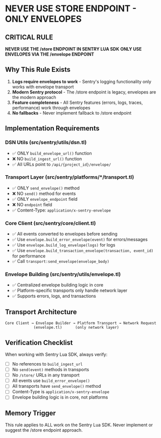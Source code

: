 # NEVER USE STORE ENDPOINT - ONLY ENVELOPES

## CRITICAL RULE

**NEVER USE THE /store ENDPOINT IN SENTRY LUA SDK**
**ONLY USE ENVELOPES VIA THE /envelope ENDPOINT**

## Why This Rule Exists

1. **Logs require envelopes to work** - Sentry's logging functionality only works with envelope transport
2. **Modern Sentry protocol** - The /store endpoint is legacy, envelopes are the modern approach
3. **Feature completeness** - All Sentry features (errors, logs, traces, performance) work through envelopes
4. **No fallbacks** - Never implement fallback to /store endpoint

## Implementation Requirements

### DSN Utils (src/sentry/utils/dsn.tl)
- ✅ ONLY `build_envelope_url()` function
- ❌ NO `build_ingest_url()` function
- ✅ All URLs point to `/api/{project_id}/envelope/`

### Transport Layer (src/sentry/platforms/*/transport.tl)
- ✅ ONLY `send_envelope()` method
- ❌ NO `send()` method for events
- ✅ ONLY `envelope_endpoint` field
- ❌ NO `endpoint` field
- ✅ Content-Type: `application/x-sentry-envelope`

### Core Client (src/sentry/core/client.tl)
- ✅ All events converted to envelopes before sending
- ✅ Use `envelope.build_error_envelope(event)` for errors/messages
- ✅ Use `envelope.build_log_envelope(logs)` for logs
- ✅ Use `envelope.build_transaction_envelope(transaction, event_id)` for performance
- ✅ Call `transport:send_envelope(envelope_body)`

### Envelope Building (src/sentry/utils/envelope.tl)
- ✅ Centralized envelope building logic in core
- ✅ Platform-specific transports only handle network layer
- ✅ Supports errors, logs, and transactions

## Transport Architecture

```
Core Client → Envelope Builder → Platform Transport → Network Request
             (envelope.tl)      (only network layer)
```

## Verification Checklist

When working with Sentry Lua SDK, always verify:
- [ ] No references to `build_ingest_url`
- [ ] No `send(event)` methods in transports
- [ ] No `/store/` URLs in any transport
- [ ] All events use `build_error_envelope()`
- [ ] All transports have `send_envelope()` method
- [ ] Content-Type is `application/x-sentry-envelope`
- [ ] Envelope building logic is in core, not platforms

## Memory Trigger

This rule applies to ALL work on the Sentry Lua SDK. Never implement or suggest the /store endpoint approach.